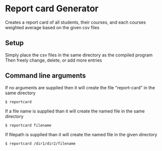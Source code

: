 # Report card Generator
 Creates a report card of all students, their courses, and each courses weighted average 
 based on the given csv files

 ## Setup 
 Simply place the csv files in the same directory as the compiled program
 Then freely change, delete, or add more entries 

 ## Command line arguments
  If no arguments are supplied then it will create the file "report-card" in the same directory
  ```
  $ reportcard
  ```
  If a file name is supplied than it will create the named file in the same directory
  ```
  $ reportcard filename
  ```
  If filepath is supplied than it will create the named file in the given directory
  ```
  $ reportcard /dir1/dir2/filename
